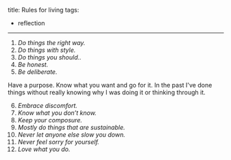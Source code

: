 title: Rules for living
tags:
- reflection
---

1. *Do things the right way.*
2. *Do things with style.*
3. *Do things you should..*
4. *Be honest.*
5. *Be deliberate.*

Have a purpose. Know what you want and go for it. In the past I've done things without really knowing why I was doing it or thinking through it.

6. *Embrace discomfort.*
7. *Know what you don’t know.*
8. *Keep your composure.*
9. *Mostly do things that are sustainable.*
10. *Never let anyone else slow you down.*
11. *Never feel sorry for yourself.*
12. *Love what you do.*
